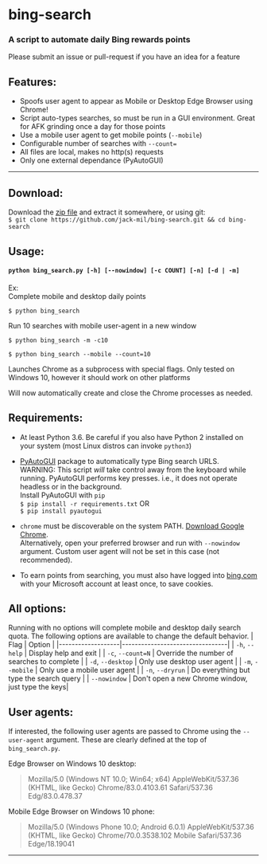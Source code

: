 # bing-search
### A script to automate daily Bing rewards points
Please submit an issue or pull-request if you have an idea for a feature 

## **Features:**

* Spoofs user agent to appear as Mobile or Desktop Edge Browser using Chrome!
* Script auto-types searches, so must be run in a GUI environment. Great for AFK grinding once a day for those points
* Use a mobile user agent to get mobile points (`--mobile`)
* Configurable number of searches with `--count=`
* All files are local, makes no http(s) requests
* Only one external dependance (PyAutoGUI) 
***

## **Download:**

Download the [zip file](https://github.com/jack-mil/bing-search/archive/master.zip) and extract it somewhere, or using git:  
`$ git clone https://github.com/jack-mil/bing-search.git && cd bing-search`

## **Usage:**

#### `python bing_search.py [-h] [--nowindow] [-c COUNT] [-n] [-d | -m]`

Ex:  
Complete mobile and desktop daily points

`$ python bing_search`

Run 10 searches with mobile user-agent in a new window

`$ python bing_search -m -c10`

`$ python bing_search --mobile --count=10`

Launches Chrome as a subprocess with special flags. Only tested on Windows 10, however it should work on other platforms

Will  now automatically create and close the Chrome processes as needed.


## **Requirements:**

- At least Python 3.6. Be careful if you also have Python 2 installed on your system (most Linux distros can invoke `python3`)  

- [PyAutoGUI](https://github.com/asweigart/pyautogui) package to automatically type Bing search URLS.   
WARNING: This script *will* take control away from the keyboard while running. PyAutoGUI performs key presses. i.e., it does not operate headless or in the background.  
Install PyAutoGUI with `pip`  
`$ pip install -r requirements.txt`  OR  
`$ pip install pyautogui`  

- `chrome` must be discoverable on the system PATH. [Download Google Chrome](https://www.google.com/intl/en/chrome/).  
Alternatively, open your preferred browser and run with `--nowindow` argument. Custom user agent will not be set in this case (not recommended). 

- To earn points from searching, you must also have logged into [bing.com](https://www.bing.com) with your Microsoft account at least once, to save cookies. 


## **All options:**

Running with no options will complete mobile and desktop daily search quota. The following options are available to change the default behavior.
| Flag              | Option                           |
|-------------------|---------------------------------|
| `-h`, `--help`    | Display help and exit           |
| `-c`, `--count=N` | Override the number of searches to complete |
| `-d`, `--desktop`  | Only use desktop user agent                |
| `-m`, `--mobile`  | Only use a mobile user agent              |
| `-n`, `--dryrun`  | Do everything but type the search query       |
| `--nowindow`     | Don't open a new Chrome window, just type the keys|


## User agents:

If interested, the following user agents are passed to Chrome using the `--user-agent` argument. These are clearly defined at the top of `bing_search.py`.  

Edge Browser on Windows 10 desktop:  
> Mozilla/5.0 (Windows NT 10.0; Win64; x64) AppleWebKit/537.36 (KHTML, like Gecko) Chrome/83.0.4103.61 Safari/537.36 Edg/83.0.478.37

Mobile Edge Browser on Windows 10 phone:  
> Mozilla/5.0 (Windows Phone 10.0; Android 6.0.1) AppleWebKit/537.36 (KHTML, like Gecko) Chrome/70.0.3538.102 Mobile Safari/537.36 Edge/18.19041 
***